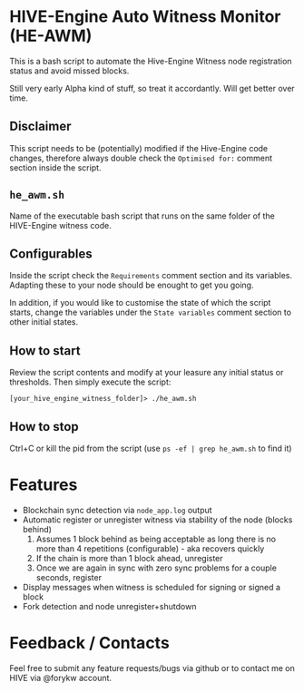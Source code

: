 # HIVE-Engine Auto Witness Monitor (HE-AWM)

This is a bash script to automate the Hive-Engine Witness node registration status and avoid missed blocks.

Still very early Alpha kind of stuff, so treat it accordantly.
Will get better over time.

## Disclaimer
This script needs to be (potentially) modified if the Hive-Engine code changes, therefore always double check the `Optimised for:` comment section inside the script.

## `he_awm.sh`
Name of the executable bash script that runs on the same folder of the HIVE-Engine witness code.

## Configurables
Inside the script check the `Requirements` comment section and its variables. Adapting these to your node should be enought to get you going.

In addition, if you would like to customise the state of which the script starts, change the variables under the `State variables` comment section to other initial states.

## How to start
Review the script contents and modify at your leasure any initial status or thresholds. Then simply execute the script:
```
[your_hive_engine_witness_folder]> ./he_awm.sh
```

## How to stop
Ctrl+C or kill the pid from the script (use `ps -ef | grep he_awm.sh` to find it)

# Features
 - Blockchain sync detection via `node_app.log` output
 - Automatic register or unregister witness via stability of the node (blocks behind)
   1. Assumes 1 block behind as being acceptable as long there is no more than 4 repetitions (configurable) - aka recovers quickly
   2. If the chain is more than 1 block ahead, unregister
   3. Once we are again in sync with zero sync problems for a couple seconds, register
- Display messages when witness is scheduled for signing or signed a block
- Fork detection and node unregister+shutdown

# Feedback / Contacts
Feel free to submit any feature requests/bugs via github or to contact me on HIVE via @forykw account.
